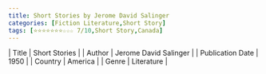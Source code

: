 ```yaml
---
title: Short Stories by Jerome David Salinger
categories: [Fiction Literature,Short Story]
tags: [⭐⭐⭐⭐⭐⭐⭐☆☆☆ 7/10,Short Story,Canada]
---
```

        
| Title | Short Stories  |
| Author |  Jerome David Salinger  |
| Publication Date | 1950   |
| Country | America |
| Genre | Literature  |
        